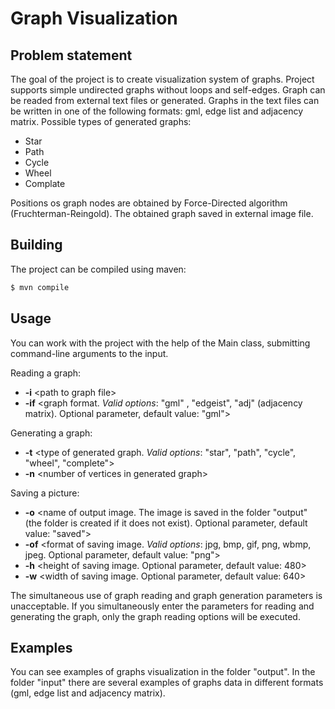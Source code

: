 # Graph Visualization

## Problem statement
The goal of the project is to create visualization system of graphs. Project supports simple undirected graphs without loops and self-edges. 
Graph can be readed from external text files or generated. Graphs in the text files can be written in one of the following formats: gml, edge list and adjacency matrix.
Possible types of generated graphs:

 - Star
 - Path
 - Cycle
 - Wheel
 - Complate

Positions os graph nodes are obtained by Force-Directed algorithm (Fruchterman-Reingold). The obtained graph saved in external image file.

## Building
The project can be compiled using maven:

```sh
$ mvn compile
```

## Usage
You can work with the project with the help of the Main class, submitting command-line arguments to the input.

Reading a graph:
  - **-i** \<path to graph file>
  - **-if** <graph format. *Valid options*: "gml" , "edgeist", "adj" (adjacency matrix). Optional parameter, default value: "gml">

Generating a graph:
  - **-t** <type of generated graph. *Valid options*: "star", "path", "cycle", "wheel", "complete">
  - **-n** \<number of vertices in generated graph>

Saving a picture:
  - **-o** \<name of output image. The image is saved in the folder "output" (the folder is created if it does not exist). Optional parameter, default value: "saved">
  - **-of** \<format of saving image. *Valid options*: jpg, bmp, gif, png, wbmp, jpeg. Optional parameter, default value: "png">
  - **-h** \<height of saving image. Optional parameter, default value: 480>
  - **-w** \<width of saving image. Optional parameter, default value: 640>

The simultaneous use of graph reading and graph generation parameters is unacceptable. If you simultaneously enter the parameters for reading and generating the graph, only the graph reading options will be executed.

## Examples
You can see examples of graphs visualization in the folder "output". In the folder "input" there are several examples of graphs data in different formats (gml, edge list and adjacency matrix).
